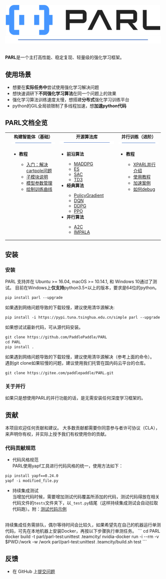 <p align="center">
<img src="../../.github/PARL-logo.png" width="500"/>
<img src="../images/bar.png"/>
</p>

<br>**PARL**是一个主打高性能、稳定复现、轻量级的强化学习框架。<br>


## 使用场景
- 想要在**实际任务中**尝试使用强化学习解决问题
- 想快速调研下**不同强化学习算法**在同一个问题上的效果
- 强化学习算法训练速度太慢，想搭建**分布式**强化学习训练平台
- python的GIL全局锁限制了多线程加速，想**加速python代码**


## PARL文档全览
<table>
  <tbody>
    <tr align="center" valign="bottom">
    <td>
      </td>
      <td>
        <b>构建智能体（基础）</b>
        <img src="../images/bar.png"/>
      </td>
      <td>
        <b>开源算法库</b>
        <img src="../images/bar.png"/>
      </td>
      <td>
        <b>并行训练（进阶）</b>
        <img src="../images/bar.png"/>
      </td>
    </tr>
    </tr>
    <tr valign="top">
    <td align="center" valign="middle">
      </td>
      <td>
        <ul>
        <li><b>教程</b></li>
           <ul>
          <li><a href="tutorial/quick_start.md">入门：解决cartpole问题</a></li>
          <li><a href="tutorial/module.md">子模块说明</a></li>
          <li><a href="tutorial/param.md">模型参数管理</a></li>
          <li><a href="tutorial/summary.md">绘制训练曲线</a></li>
           </ul>
        </ul>
      </td>
      <td align="left" >
        <ul>
          <li><b>前沿算法</b></li>
            <ul>
              <li><a href="https://github.com/PaddlePaddle/PARL/tree/CN_docs/examples/MADDPG">MADDPG</a></li>
              <li><a href="https://github.com/PaddlePaddle/PARL/blob/CN_docs/examples/ES">ES</a></li>
              <li><a href="https://github.com/PaddlePaddle/PARL/blob/CN_docs/examples/SAC">SAC</a></li>
              <li><a href="https://github.com/PaddlePaddle/PARL/blob/CN_docs/examples/TD3">TD3</a></li>
            </ul>
          <li><b>经典算法</b></li>
            <ul>
              <li><a href="https://github.com/PaddlePaddle/PARL/blob/CN_docs/examples/QuickStart">PolicyGradient</a></li>
              <li><a href="https://github.com/PaddlePaddle/PARL/blob/CN_docs/examples/DQN">DQN</a></li>
            <li><a href="https://github.com/PaddlePaddle/PARL/blob/CN_docs/examples/DDPG">DDPG</a></li>
            <li><a href="https://github.com/PaddlePaddle/PARL/blob/CN_docs/examples/PPO">PPO</a></li>
            </ul>
          <li><b>并行算法</b></li>
            <ul>
              <li><a href="https://github.com/PaddlePaddle/PARL/blob/CN_docs/examples/A2C">A2C</a></li>
            <li><a href="https://github.com/PaddlePaddle/PARL/tree/CN_docs/examples/IMPALA">IMPALA</a></li>
            </ul>
        </ul>
      </td>
      <td>
      <ul>
        <li><b>教程</b></li>
            <ul><li><a href="xparl/introduction.md">XPARL并行介绍</a></li>
            <li><a href="xparl/tutorial.md">使用教程</a></li>
            <li><a href="xparl/example.md">加速案例</a></li>
            <li><a href="xparl/debug.md">如何debug</a></li>
            </ul>
      </td>
    </tr>
  </tbody>
  
</table>

## **安装**

### **安装**
PARL 支持并在 Ubuntu >= 16.04, macOS >= 10.14.1, 和 Windows 10通过了测试。 目前在Windows上**仅支持**python3.5+以上的版本，要求是64位的python。

```shell
pip install parl --upgrade
```
如果遇到网络问题导致的下载较慢，建议使用清华源解决:
```shell
pip install -i https://pypi.tuna.tsinghua.edu.cn/simple parl --upgrade
```

如果想试试最新代码，可从源代码安装。
```shell
git clone https://github.com/PaddlePaddle/PARL
cd PARL
pip install .
```
如果遇到网络问题导致的下载较慢，建议使用清华源解决（参考上面的命令）。<br>
遇到git clone如果较慢的问题，建议使用我们托管在国内码云平台的仓库。
```shell
git clone https://gitee.com/paddlepaddle/PARL.git
```

### **关于并行**

如果只是想使用PARL的并行功能的话，是无需安装任何深度学习框架的。


## 贡献
本项目欢迎任何贡献和建议。 大多数贡献都需要你同意参与者许可协议（CLA），来声明你有权，并实际上授予我们有权使用你的贡献。
### 代码贡献规范
- 代码风格规范<br>
PARL使用yapf工具进行代码风格的统一，使用方法如下：
```shell
pip install yapf==0.24.0
yapf -i modified_file.py
```
- 持续集成测试<br>
当增加代码时候，需要增加测试代码覆盖所添加的代码，测试代码得放在相关代码文件的`tests`文件夹下，以`_test.py`结尾（这样持续集成测试会自动拉取代码跑）。附：[测试代码示例](../../parl/tests/import_test.py)
<br>
持续集成任务需排队，偶尔等待时间会比较久，如果希望先在自己的机器运行单测代码，可先在本地机器上安装Docker，再按以下步骤执行单测任务。
```
cd PARL
docker build -t parl/parl-test:unittest  .teamcity/
nvidia-docker run -i --rm -v $PWD:/work -w /work parl/parl-test:unittest .teamcity/build.sh test
```

## 反馈
- 在 GitHub 上[提交问题](https://github.com/PaddlePaddle/PARL/issues)

